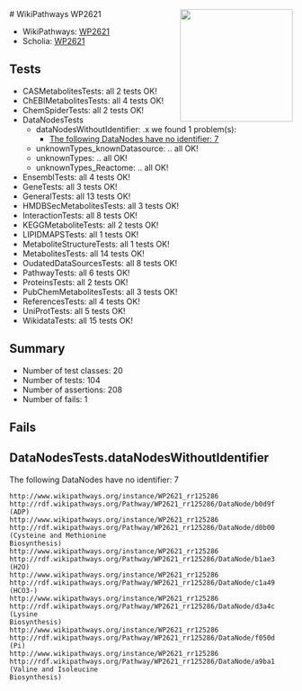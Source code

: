 <img style="float: right; width: 200px" src="https://upload.wikimedia.org/wikipedia/commons/thumb/8/83/Wplogo_with_text_500.png/640px-Wplogo_with_text_500.png" />
# WikiPathways WP2621

* WikiPathways: [WP2621](https://new.wikipathways.org/pathways/WP2621)
* Scholia: [WP2621](https://scholia.toolforge.org/wikipathways/WP2621)
## Tests
* CASMetabolitesTests: all 2 tests OK!
* ChEBIMetabolitesTests: all 4 tests OK!
* ChemSpiderTests: all 2 tests OK!
* DataNodesTests
    * dataNodesWithoutIdentifier: .x we found 1 problem(s):
        * [The following DataNodes have no identifier: 7](#d2d32fa6)
    * unknownTypes_knownDatasource: .. all OK!
    * unknownTypes: .. all OK!
    * unknownTypes_Reactome: .. all OK!
* EnsemblTests: all 4 tests OK!
* GeneTests: all 3 tests OK!
* GeneralTests: all 13 tests OK!
* HMDBSecMetabolitesTests: all 3 tests OK!
* InteractionTests: all 8 tests OK!
* KEGGMetaboliteTests: all 2 tests OK!
* LIPIDMAPSTests: all 1 tests OK!
* MetaboliteStructureTests: all 1 tests OK!
* MetabolitesTests: all 14 tests OK!
* OudatedDataSourcesTests: all 8 tests OK!
* PathwayTests: all 6 tests OK!
* ProteinsTests: all 2 tests OK!
* PubChemMetabolitesTests: all 3 tests OK!
* ReferencesTests: all 4 tests OK!
* UniProtTests: all 5 tests OK!
* WikidataTests: all 15 tests OK!


## Summary

* Number of test classes: 20
* Number of tests: 104
* Number of assertions: 208
* Number of fails: 1

## Fails

<a name="d2d32fa6" />

## DataNodesTests.dataNodesWithoutIdentifier

The following DataNodes have no identifier: 7
```
http://www.wikipathways.org/instance/WP2621_rr125286 http://rdf.wikipathways.org/Pathway/WP2621_rr125286/DataNode/b0d9f (ADP)
http://www.wikipathways.org/instance/WP2621_rr125286 http://rdf.wikipathways.org/Pathway/WP2621_rr125286/DataNode/d0b00 (Cysteine and Methionine
Biosynthesis)
http://www.wikipathways.org/instance/WP2621_rr125286 http://rdf.wikipathways.org/Pathway/WP2621_rr125286/DataNode/b1ae3 (H2O)
http://www.wikipathways.org/instance/WP2621_rr125286 http://rdf.wikipathways.org/Pathway/WP2621_rr125286/DataNode/c1a49 (HCO3-)
http://www.wikipathways.org/instance/WP2621_rr125286 http://rdf.wikipathways.org/Pathway/WP2621_rr125286/DataNode/d3a4c (Lysine
Biosynthesis)
http://www.wikipathways.org/instance/WP2621_rr125286 http://rdf.wikipathways.org/Pathway/WP2621_rr125286/DataNode/f050d (Pi)
http://www.wikipathways.org/instance/WP2621_rr125286 http://rdf.wikipathways.org/Pathway/WP2621_rr125286/DataNode/a9ba1 (Valine and Isoleucine
Biosynthesis)
```

